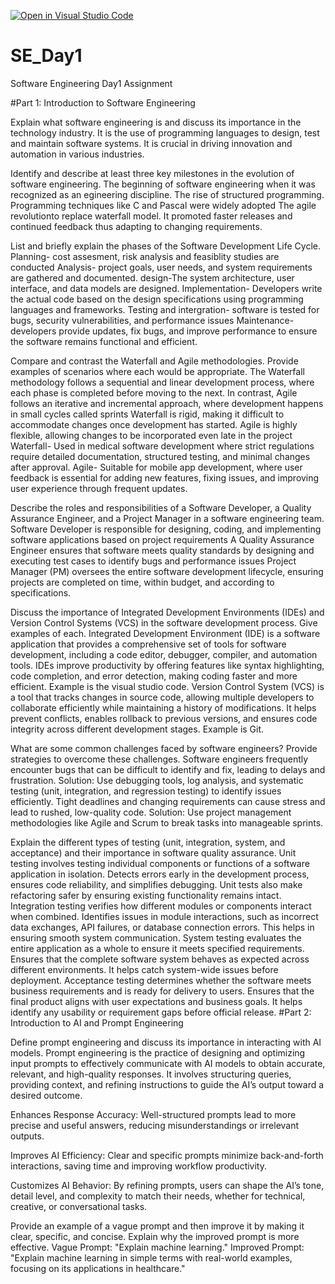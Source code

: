 [![Open in Visual Studio Code](https://classroom.github.com/assets/open-in-vscode-2e0aaae1b6195c2367325f4f02e2d04e9abb55f0b24a779b69b11b9e10269abc.svg)](https://classroom.github.com/online_ide?assignment_repo_id=18492311&assignment_repo_type=AssignmentRepo)
# SE_Day1
Software Engineering Day1 Assignment

#Part 1: Introduction to Software Engineering

Explain what software engineering is and discuss its importance in the technology industry.
It is the use of programming languages to design, test and maintain software systems. It is crucial in driving innovation and automation in various industries.

Identify and describe at least three key milestones in the evolution of software engineering.
The beginning of software engineering when it was recognized as an egineering discipline.
The rise of structured programming. Programming techniques like C and Pascal were widely adopted
The agile revolutionto replace waterfall model. It promoted faster releases and continued feedback thus adapting to changing requirements.

List and briefly explain the phases of the Software Development Life Cycle.
Planning- cost assesment, risk analysis and feasiblity studies are conducted
Analysis- project goals, user needs, and system requirements are gathered and documented.
design-The system architecture, user interface, and data models are designed.
Implementation-  Developers write the actual code based on the design specifications using programming languages and frameworks.
Testing and intergration- software is tested for bugs, security vulnerabilities, and performance issues
Maintenance- developers provide updates, fix bugs, and improve performance to ensure the software remains functional and efficient.


Compare and contrast the Waterfall and Agile methodologies. Provide examples of scenarios where each would be appropriate.
The Waterfall methodology follows a sequential and linear development process, where each phase is completed before moving to the next. In contrast, Agile follows an iterative and incremental approach, where development happens in small cycles called sprints
Waterfall is rigid, making it difficult to accommodate changes once development has started. Agile is highly flexible, allowing changes to be incorporated even late in the project
Waterfall- Used in medical software development where strict regulations require detailed documentation, structured testing, and minimal changes after approval.
Agile- Suitable for mobile app development, where user feedback is essential for adding new features, fixing issues, and improving user experience through frequent updates.

Describe the roles and responsibilities of a Software Developer, a Quality Assurance Engineer, and a Project Manager in a software engineering team.
Software Developer is responsible for designing, coding, and implementing software applications based on project requirements
A Quality Assurance Engineer ensures that software meets quality standards by designing and executing test cases to identify bugs and performance issues
Project Manager (PM) oversees the entire software development lifecycle, ensuring projects are completed on time, within budget, and according to specifications.

Discuss the importance of Integrated Development Environments (IDEs) and Version Control Systems (VCS) in the software development process. Give examples of each.
Integrated Development Environment (IDE) is a software application that provides a comprehensive set of tools for software development, including a code editor, debugger, compiler, and automation tools. IDEs improve productivity by offering features like syntax highlighting, code completion, and error detection, making coding faster and more efficient. Example is the visual studio code.
Version Control System (VCS) is a tool that tracks changes in source code, allowing multiple developers to collaborate efficiently while maintaining a history of modifications. It helps prevent conflicts, enables rollback to previous versions, and ensures code integrity across different development stages. Example is Git.

What are some common challenges faced by software engineers? Provide strategies to overcome these challenges.
Software engineers frequently encounter bugs that can be difficult to identify and fix, leading to delays and frustration.
Solution: Use debugging tools, log analysis, and systematic testing (unit, integration, and regression testing) to identify issues efficiently.
Tight deadlines and changing requirements can cause stress and lead to rushed, low-quality code.
Solution: Use project management methodologies like Agile and Scrum to break tasks into manageable sprints.

Explain the different types of testing (unit, integration, system, and acceptance) and their importance in software quality assurance.
Unit testing involves testing individual components or functions of a software application in isolation.  Detects errors early in the development process, ensures code reliability, and simplifies debugging. Unit tests also make refactoring safer by ensuring existing functionality remains intact.
Integration testing verifies how different modules or components interact when combined. Identifies issues in module interactions, such as incorrect data exchanges, API failures, or database connection errors. This helps in ensuring smooth system communication.
System testing evaluates the entire application as a whole to ensure it meets specified requirements. Ensures that the complete software system behaves as expected across different environments. It helps catch system-wide issues before deployment.
Acceptance testing determines whether the software meets business requirements and is ready for delivery to users. Ensures that the final product aligns with user expectations and business goals. It helps identify any usability or requirement gaps before official release.
#Part 2: Introduction to AI and Prompt Engineering

Define prompt engineering and discuss its importance in interacting with AI models.
Prompt engineering is the practice of designing and optimizing input prompts to effectively communicate with AI models to obtain accurate, relevant, and high-quality responses. It involves structuring queries, providing context, and refining instructions to guide the AI’s output toward a desired outcome.

Enhances Response Accuracy: Well-structured prompts lead to more precise and useful answers, reducing misunderstandings or irrelevant outputs.

Improves AI Efficiency: Clear and specific prompts minimize back-and-forth interactions, saving time and improving workflow productivity.

Customizes AI Behavior: By refining prompts, users can shape the AI’s tone, detail level, and complexity to match their needs, whether for technical, creative, or conversational tasks.

Provide an example of a vague prompt and then improve it by making it clear, specific, and concise. Explain why the improved prompt is more effective.
Vague Prompt: "Explain machine learning."
Improved Prompt: "Explain machine learning in simple terms with real-world examples, focusing on its applications in healthcare."
